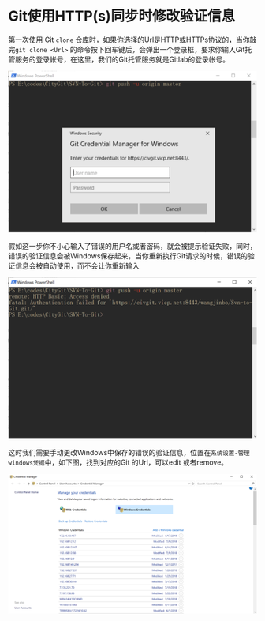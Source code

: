 # Git使用HTTP(s)同步时修改验证信息

第一次使用 Git `clone` 仓库时，如果你选择的Url是HTTP或HTTPs协议的，当你敲完`git clone <Url>` 的命令按下回车键后，会弹出一个登录框，要求你输入Git托管服务的登录帐号，在这里，我们的Git托管服务就是Gitlab的登录帐号。

![1534473453318](../imgs/1534473453318.png)



假如这一步你不小心输入了错误的用户名或者密码，就会被提示验证失败，同时，错误的验证信息会被Windows保存起来，当你重新执行Git请求的时候，错误的验证信息会被自动使用，而不会让你重新输入

![1534473654966](../imgs/1534473654966.png)



这时我们需要手动更改Windows中保存的错误的验证信息，位置在`系统设置-管理windows凭据`中，如下图，找到对应的Git 的Url，可以edit 或者remove。

![1534474039434](../imgs/1534474039434.png)

